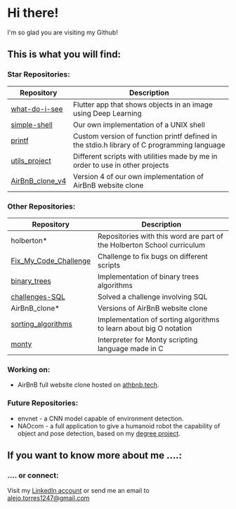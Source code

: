 # Hi there!

I'm so glad you are visiting my Github!

## This is what you will find:

### Star Repositories:

| Repository | Description |
|------------|-------------|
| [what-do-i-see](https://github.com/Seed-Tech/what_do_i_see) | Flutter app that shows objects in an image using Deep Learning |
| [simple-shell](https://github.com/torres1-23/simple_shell) | Our own implementation of a UNIX shell |
| [printf](https://github.com/torres1-23/printf) | Custom version of function printf defined in the stdio.h library of C programming language |
| [utils_project](https://github.com/torres1-23/utils_project) | Different scripts with utilities made by me in order to use in other projects |
| [AirBnB_clone_v4](https://github.com/el-dani-cortes/AirBnB_clone_v4) | Version 4 of our own implementation of AirBnB website clone |

### Other Repositories:

| Repository | Description |
|------------|-------------|
| holberton* | Repositories with this word are part of the Holberton School curriculum |
| [Fix_My_Code_Challenge](https://github.com/torres1-23/Fix_My_Code_Challenge) | Challenge to fix bugs on different scripts |
| [binary_trees](https://github.com/torres1-23/binary_trees) | Implementation of binary trees algorithms |
| [challenges-SQL](https://github.com/torres1-23/challenges-SQL) | Solved a challenge involving SQL |
| AirBnB_clone* | Versions of AirBnB website clone |
| [sorting_algorithms](https://github.com/torres1-23/sorting_algorithms) | Implementation of sorting algorithms to learn about big O notation |
| [monty](https://github.com/torres1-23/monty) | Interpreter for Monty scripting language made in C |

### Working on:

* AirBnB full website clone hosted on [athbnb.tech](https://www.athbnb.tech/).

### Future Repositories:

* envnet - a CNN model capable of environment detection.
* NAOcom - a full application to give a humanoid robot the capability of object and pose detection, based on my [degree project](https://red.uao.edu.co/handle/10614/12739).

## If you want to know more about me ....:

### .... or connect:

Visit my [LinkedIn account](https://www.linkedin.com/in/alejo-torres-amortegui/) or send me an email to alejo.torres1247@gmail.com
